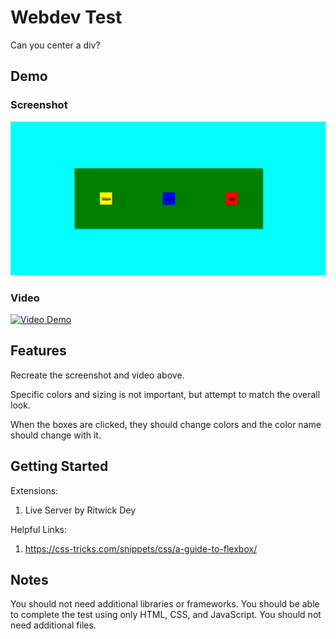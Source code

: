 # Webdev Test

Can you center a div?

## Demo

### Screenshot

<img src="./assets/webdev-test-screenshot.png" alt="Screenshot" width="800"/>

### Video

<a href="https://www.youtube.com/watch?v=UpF0URYFRiI">
    <img src="https://img.youtube.com/vi/UpF0URYFRiI/maxresdefault.jpg" alt="Video Demo" width="800"/>
</a>

## Features
Recreate the screenshot and video above.

Specific colors and sizing is not important, but attempt to match the overall look.

When the boxes are clicked, they should change colors and the color name should change with it.

## Getting Started

Extensions: 
1. Live Server by Ritwick Dey

Helpful Links:
1. https://css-tricks.com/snippets/css/a-guide-to-flexbox/

## Notes

You should not need additional libraries or frameworks.
You should be able to complete the test using only HTML, CSS, and JavaScript.
You should not need additional files.

